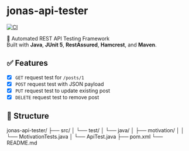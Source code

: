 # jonas-api-tester

[![CI](https://github.com/FireRay/jonas-api-tester/actions/workflows/ci.yml/badge.svg)](https://github.com/FireRay/jonas-api-tester/actions/workflows/ci.yml)

🚀 Automated REST API Testing Framework  
Built with **Java**, **JUnit 5**, **RestAssured**, **Hamcrest**, and **Maven**.

## ✅ Features

- [x] `GET` request test for `/posts/1`
- [x] `POST` request test with JSON payload
- [x] `PUT` request test to update existing post
- [x] `DELETE` request test to remove post

## 📂 Structure
jonas-api-tester/
├── src/
│ └── test/
│ └── java/
│ ├── motivation/
│ │ └── MotivationTests.java
│ └── ApiTest.java
├── pom.xml
└── README.md

